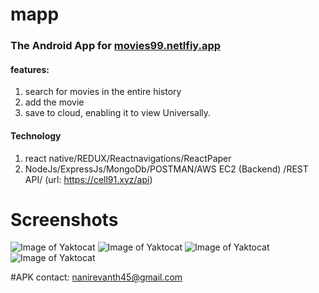 # mapp
### The Android App for [movies99.netlfiy.app](https://mapp.netlify.app)

#### features:
1. search for movies in the entire history
2. add the movie
3. save to cloud, enabling it to view Universally.

#### Technology
1. react native/REDUX/Reactnavigations/ReactPaper
2. NodeJs/ExpressJs/MongoDb/POSTMAN/AWS EC2 (Backend) /REST API/ (url: https://cell91.xyz/api)

# Screenshots
![Image of Yaktocat](docs/one.png)
![Image of Yaktocat](docs/two.png)
![Image of Yaktocat](docs/three.png)
![Image of Yaktocat](docs/four.png)

#APK
contact: nanirevanth45@gmail.com
